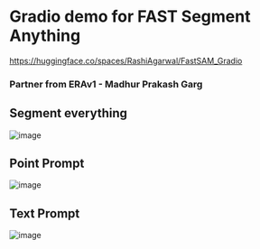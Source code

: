 # Gradio demo for FAST Segment Anything

https://huggingface.co/spaces/RashiAgarwal/FastSAM_Gradio

### Partner from ERAv1 - Madhur Prakash Garg

## Segment everything

![image](https://github.com/RashiTech/ERA-V1/assets/90626052/88dcccbc-fa60-43ca-bb4e-cf77ec65fd1e)

## Point Prompt

![image](https://github.com/RashiTech/ERA-V1/assets/90626052/672fe28a-2f4c-4eda-a3e1-782825c2624a)

## Text Prompt

![image](https://github.com/RashiTech/ERA-V1/assets/90626052/5f97f0bb-eb79-4b7b-85ab-b331ec4591d7)

